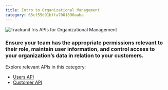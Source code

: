 ```yaml
---
title: Intro to Organizational Management
category: 65cf55d91bffa7001890aaba
---
```


![Trackunit Iris APIs for Organizational Management](https://cdn.statically.io/gh/trackunit/developer-hub/master/api-docs/apis-organisational-management.png)

### Ensure your team has the appropriate permissions relevant to their role, maintain user information, and control access to your organization’s data in relation to your customers.

Explore relevant APIs in this category:

- [Users API](https://developers.trackunit.com/reference/getusers)
- [Customer API](https://developers.trackunit.com/reference/customers)
